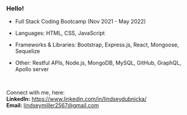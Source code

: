 ### Hello! 

* Full Stack Coding Bootcamp (Nov 2021 - May 2022)

* Languages: HTML, CSS, JavaScript

* Frameworks & Libraries: Bootstrap, Express.js, React, Mongoose, Sequelize

* Other: Restful APIs, Node.js, MongoDB, MySQL, GitHub, GraphQL, Apollo server

<br/>

Connect with me, here: <br/>
__LinkedIn:__ https://www.linkedin.com/in/lindseydubnicka/ <br/>
__Email:__ lindseymiller2567@gmail.com

